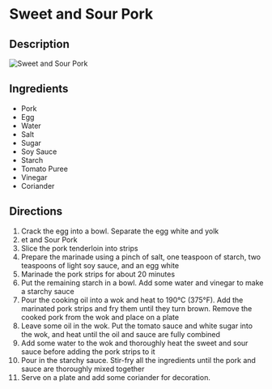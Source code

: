 # Sweet and Sour Pork

## Description
![Sweet and Sour Pork](https://www.themealdb.com/images/media/meals/1529442316.jpg "Sweet and Sour Pork")

## Ingredients
- Pork
- Egg
- Water
- Salt
- Sugar
- Soy Sauce
- Starch
- Tomato Puree
- Vinegar
- Coriander

## Directions
1. Crack the egg into a bowl. Separate the egg white and yolk
2. et and Sour Pork
3. Slice the pork tenderloin into strips
4. Prepare the marinade using a pinch of salt, one teaspoon of starch, two teaspoons of light soy sauce, and an egg white
5. Marinade the pork strips for about 20 minutes
6. Put the remaining starch in a bowl. Add some water and vinegar to make a starchy sauce
7. Pour the cooking oil into a wok and heat to 190°C (375°F). Add the marinated pork strips and fry them until they turn brown. Remove the cooked pork from the wok and place on a plate
8. Leave some oil in the wok. Put the tomato sauce and white sugar into the wok, and heat until the oil and sauce are fully combined
9. Add some water to the wok and thoroughly heat the sweet and sour sauce before adding the pork strips to it
10. Pour in the starchy sauce. Stir-fry all the ingredients until the pork and sauce are thoroughly mixed together
11. Serve on a plate and add some coriander for decoration.
